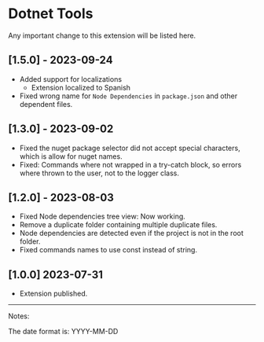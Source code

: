# Dotnet Tools

Any important change to this extension will be listed here.

## [1.5.0] - 2023-09-24

- Added support for localizations
  - Extension localized to Spanish
- Fixed wrong name for `Node Dependencies` in `package.json` and other dependent files.

## [1.3.0] - 2023-09-02

- Fixed the nuget package selector did not accept special characters, which is allow for nuget names.
- Fixed: Commands where not wrapped in a try-catch block, so errors where thrown to the user, not to the logger class.

## [1.2.0] - 2023-08-03

- Fixed Node dependencies tree view: Now working.
- Remove a duplicate folder containing multiple duplicate files.
- Node dependencies are detected even if the project is not in the root folder.
- Fixed commands names to use const instead of string.

## [1.0.0] 2023-07-31

- Extension published.

---

Notes:

The date format is: YYYY-MM-DD
